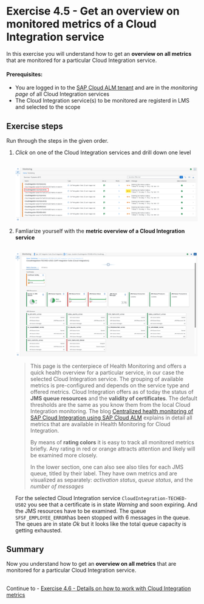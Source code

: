 # Exercise 4.5 - Get an overview on monitored metrics of a Cloud Integration service

In this exercise you will understand how to get an **overview on all metrics** that are monitored for a particular Cloud Integration service.

#### Prerequisites:

- You are logged in to the [SAP Cloud ALM tenant](https://teched22-cloudalm-003.eu10.alm.cloud.sap/launchpad#Shell-home) and are in the *monitoring page* of all Cloud Integration services
- The Cloud Integration service(s) to be monitored are registerd in LMS and selected to the scope

## Exercise steps

Run through the steps in the given order.

1. *Click* on one of the Cloud Integration services and drill down one level 

    <br>![](/exercises/ex4/images/HMDrillDownToInstance.png)
    
2. Famliarize yourself with the **metric overview of a Cloud Integration service**

    <br>![](/exercises/ex4/images/HMMetricOverview.png)
    >
    > This page is the centerpiece of Health Monitoring and offers a quick health overview for a particular service, in our case the selected Cloud Integration service. The grouping of available metrics is pre-configured and depends on the service type and offered metrics. Cloud Integration offers as of today the status of **JMS queue resources** and the **validity of certificates**. The default thresholds are the same as you know them from the local Cloud Integration monitoring. The blog [Centralized health monitoring of SAP Cloud Integration using SAP Cloud ALM](https://blogs.sap.com/2022/02/07/centralized-health-monitoring-of-sap-cloud-integration-using-sap-cloud-alm/) explains in detail all metrics that are available in Health Monitoring for Cloud Integration.
    >
    > By means of **rating colors** it is easy to track all monitored metrics briefly. Any rating in red or orange attracts attention and likely will be examined more closely.
    > 
    > In the lower section, one can also see also tiles for each JMS queue, titled by their label. They have own metrics and are visualized as separately: *activation status*, *queue status*, and the *number of messages*
    >
    
    For the selected Cloud Integration service `CloudIntegration-TECHED-US02` you see that a certificate is in state *Warning* and soon expiring. And the JMS resources have to be examined. The queue `SFSF_EMPLOYEE_ERROR`has been stopped with 6 messages in the queue. The qeues are in state *Ok* but it looks like the total queue capacity is getting exhausted.
    
## Summary

Now you understand how to get an **overview on all metrics** that are monitored for a particular Cloud Integration service.

<br>Continue to - [Exercise 4.6 - Details on how to work with Cloud Integration metrics](/exercises/ex4/ex46/)


